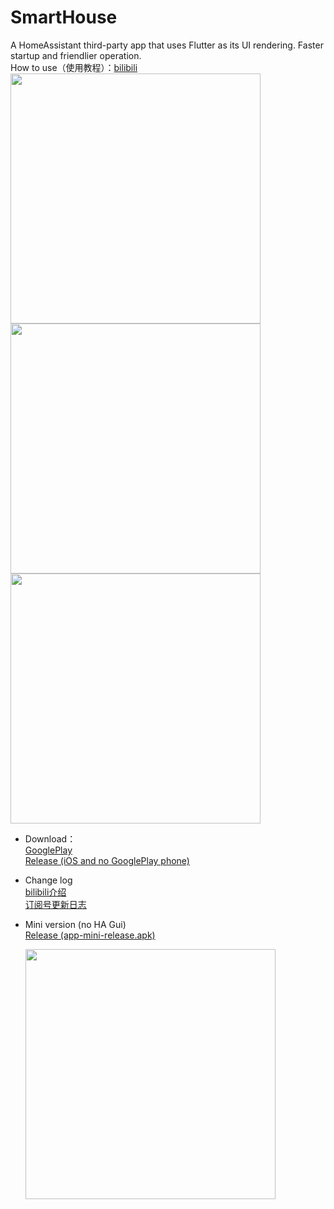 # SmartHouse
A HomeAssistant third-party app that uses Flutter as its UI rendering. Faster startup and friendlier operation.  
 How to use（使用教程）：[bilibili](https://www.bilibili.com/video/BV16WCbYwEaH/)  
<img src="\doc\Screenshot_20240930_152432.webp" width="400">  <img src="\doc\Screenshot_20240930_152523.webp" width="400">  <img src="\doc\Screenshot_20240930_152537.webp" width="400">

* Download：  
[GooglePlay](https://play.google.com/store/apps/details?id=cn.yzapp.flutter.ha)  
[Release (iOS and no GooglePlay phone)](https://github.com/nesror/SmartHouse/releases)

* Change log  
  [bilibili介绍](https://www.bilibili.com/video/BV1Y8411179b/)  
  [订阅号更新日志](https://mp.weixin.qq.com/s/Fce0EhnMYU-uy96yIH9_0A)  

* Mini version (no HA Gui)  
  [Release (app-mini-release.apk)](https://github.com/nesror/SmartHouse/releases/download/v3.3.0/app-mini-release.apk) 
  
  <img src="\doc\Screenshot_20241008_100152.webp" width="400">
